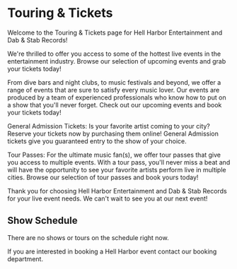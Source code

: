 # Touring & Tickets
Welcome to the Touring & Tickets page for Hell Harbor Entertainment and Dab & Stab Records!

We're thrilled to offer you access to some of the hottest live events in the entertainment industry. Browse our selection of upcoming events and grab your tickets today!

From dive bars and night clubs, to music festivals and beyond, we offer a range of events that are sure to satisfy every music lover. Our events are produced by a team of experienced professionals who know how to put on a show that you'll never forget. Check out our upcoming events and book your tickets today!

General Admission Tickets: Is your favorite artist coming to your city? Reserve your tickets now by purchasing them online! General Admission tickets give you guaranteed entry to the show of your choice. 

Tour Passes: For the ultimate music fan(s), we offer tour passes that give you access to multiple events. With a tour pass, you'll never miss a beat and will have the opportunity to see your favorite artists perform live in multiple cities. Browse our selection of tour passes and book yours today!

Thank you for choosing Hell Harbor Entertainment and Dab & Stab Records for your live event needs. We can't wait to see you at our next event!

## Show Schedule
There are no shows or tours on the schedule right now. 

If you are interested in booking a Hell Harbor event contact our booking department. 